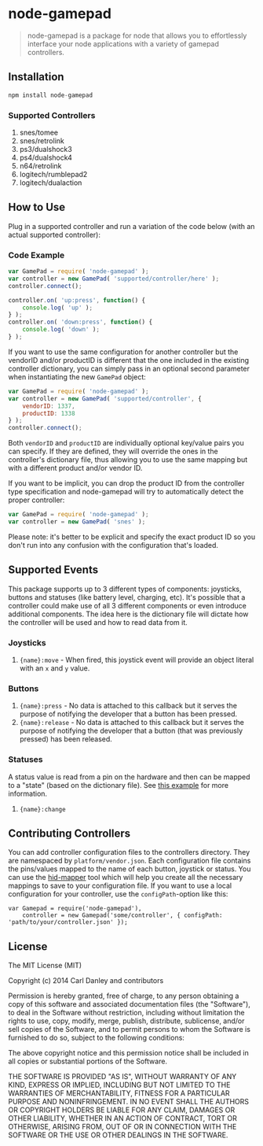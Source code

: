 # node-gamepad

> node-gamepad is a package for node that allows you to effortlessly interface your node applications with a variety of gamepad controllers.

## Installation

```js
npm install node-gamepad
```

### Supported Controllers

1. snes/tomee
1. snes/retrolink
1. ps3/dualshock3
1. ps4/dualshock4
1. n64/retrolink
1. logitech/rumblepad2
1. logitech/dualaction

## How to Use

Plug in a supported controller and run a variation of the code below (with an actual supported controller):

### Code Example

```js
var GamePad = require( 'node-gamepad' );
var controller = new GamePad( 'supported/controller/here' );
controller.connect();

controller.on( 'up:press', function() {
    console.log( 'up' );
} );
controller.on( 'down:press', function() {
    console.log( 'down' );
} );
```

If you want to use the same configuration for another controller but the vendorID and/or productID is different that the one included in the existing controller dictionary, you can simply pass in an optional second parameter when instantiating the new `GamePad` object:

```js
var GamePad = require( 'node-gamepad' );
var controller = new GamePad( 'supported/controller', {
	vendorID: 1337,
	productID: 1338
} );
controller.connect();
```

Both `vendorID` and `productID` are individually optional key/value pairs you can specify. If they are defined, they will override the ones in the controller's dictionary file, thus allowing you to use the same mapping but with a different product and/or vendor ID.

If you want to be implicit, you can drop the product ID from the controller type specification and node-gamepad will try to automatically detect the proper controller:

```js
var GamePad = require( 'node-gamepad' );
var controller = new GamePad( 'snes' );
```

Please note: it's better to be explicit and specify the exact product ID so you don't run into any confusion with the configuration that's loaded.

## Supported Events

This package supports up to 3 different types of components: joysticks, buttons and statuses (like battery level, charging, etc). It's possible that a controller could make use of all 3 different components or even introduce additional components. The idea here is the dictionary file will dictate how the controller will be used and how to read data from it.

### Joysticks

1. `{name}:move` - When fired, this joystick event will provide an object literal with an `x` and `y` value.

### Buttons

1. `{name}:press` - No data is attached to this callback but it serves the purpose of notifying the developer that a button has been pressed.
1. `{name}:release` - No data is attached to this callback but it serves the purpose of notifying the developer that a button (that was previously pressed) has been released.

### Statuses

A status value is read from a pin on the hardware and then can be mapped to a "state" (based on the dictionary file). See [this example](https://github.com/carldanley/node-gamepad/blob/master/controllers/ps3/dualshock3.json#L136) for more information.

1. `{name}:change`

## Contributing Controllers

You can add controller configuration files to the controllers directory. They are namespaced by `platform/vendor.json`. Each configuration file contains the pins/values mapped to the name of each button, joystick or status. You can use the [hid-mapper](https://www.npmjs.org/package/hid-mapper) tool which will help you create all the necessary mappings to save to your configuration file.
If you want to use a local configuration for your controller, use the `configPath`-option like this:

```
var Gamepad = require('node-gamepad'),
    controller = new Gamepad('some/controller', { configPath: 'path/to/your/controller.json' });
```

## License

The MIT License (MIT)

Copyright (c) 2014 Carl Danley and contributors

Permission is hereby granted, free of charge, to any person obtaining a copy of this software and associated documentation files (the "Software"), to deal in the Software without restriction, including without limitation the rights to use, copy, modify, merge, publish, distribute, sublicense, and/or sell copies of the Software, and to permit persons to whom the Software is furnished to do so, subject to the following conditions:

The above copyright notice and this permission notice shall be included in all copies or substantial portions of the Software.

THE SOFTWARE IS PROVIDED "AS IS", WITHOUT WARRANTY OF ANY KIND, EXPRESS OR IMPLIED, INCLUDING BUT NOT LIMITED TO THE WARRANTIES OF MERCHANTABILITY, FITNESS FOR A PARTICULAR PURPOSE AND NONINFRINGEMENT. IN NO EVENT SHALL THE AUTHORS OR COPYRIGHT HOLDERS BE LIABLE FOR ANY CLAIM, DAMAGES OR OTHER LIABILITY, WHETHER IN AN ACTION OF CONTRACT, TORT OR OTHERWISE, ARISING FROM, OUT OF OR IN CONNECTION WITH THE SOFTWARE OR THE USE OR OTHER DEALINGS IN THE SOFTWARE.